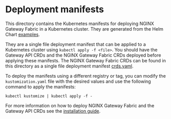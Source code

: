 # Deployment manifests

This directory contains the Kubernetes manifests for deploying NGINX Gateway Fabric in a Kubernetes cluster. They are generated from the Helm Chart [examples](../examples/helm/).

They are a single file deployment manifest that can be applied to a Kubernetes cluster using `kubectl apply -f <file>`. You should have the Gateway API CRDs and the NGINX Gateway Fabric CRDs deployed before applying these manifests.
The NGINX Gateway Fabric CRDs can be found in this directory as a single file deployment manifest [crds.yaml](./crds.yaml).

To deploy the manifests using a different registry or tag, you can modify the `kustomization.yaml` file with the desired values and
use the following command to apply the manifests:

```shell
kubectl kustomize | kubectl apply -f -
```

For more information on how to deploy NGINX Gateway Fabric and the Gateway API CRDs see the [installation guide](https://docs.nginx.com/nginx-gateway-fabric/install/manifests/).
